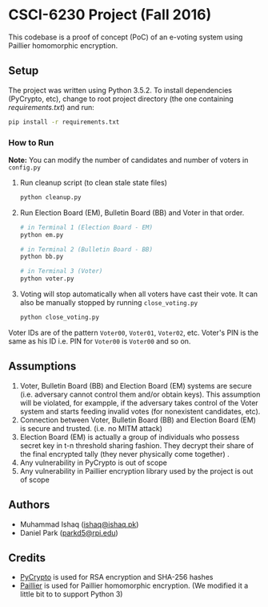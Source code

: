 # CSCI-6230 Project (Fall 2016)
This codebase is a proof of concept (PoC) of an e-voting system using Paillier homomorphic encryption.

## Setup
The project was written using Python 3.5.2. To install dependencies (PyCrypto, etc), change to root project directory (the one containing _requirements.txt_) and run:

```bash
pip install -r requirements.txt
```

### How to Run

**Note:** You can modify the number of candidates and number of voters in `config.py` 

1. Run cleanup script (to clean stale state files)

    ```bash
    python cleanup.py
    ```
2. Run Election Board (EM), Bulletin Board (BB) and Voter in that order.

    ```bash
    # in Terminal 1 (Election Board - EM)
    python em.py
    ```
    
    ```bash
    # in Terminal 2 (Bulletin Board - BB)
    python bb.py
    ```
    
    ```bash
    # in Terminal 3 (Voter)
    python voter.py
    ```
    
3. Voting will stop automatically when all voters have cast their vote. It can also be manually stopped by running `close_voting.py`

    ```bash
    python close_voting.py
    ```
    
Voter IDs are of the pattern `Voter00`, `Voter01`, `Voter02`, etc. Voter's PIN is the same as his ID i.e. PIN for `Voter00` is `Voter00` and so on.

## Assumptions
1. Voter, Bulletin Board (BB) and Election Board (EM) systems are secure (i.e. adversary cannot control them and/or obtain keys). This assumption will be violated, for exampple, if the adversary takes control of the Voter system and starts feeding invalid votes (for nonexistent candidates, etc). 
1. Connection between Voter, Bulletin Board (BB) and Election Board (EM) is secure and trusted. (i.e. no MITM attack)
1. Election Board (EM) is actually a group of individuals who possess secret key in t-n threshold sharing fashion. They decrypt their share of the final encrypted tally (they never physically come together) .
1. Any vulnerability in PyCrypto is out of scope
1. Any vulnerability in Paillier encryption library used by the project is out of scope

## Authors
* Muhammad Ishaq (ishaq@ishaq.pk)
* Daniel Park (parkd5@rpi.edu)

## Credits
* [PyCrypto](https://pypi.python.org/pypi/pycrypto) is used for RSA encryption and SHA-256 hashes
* [Paillier](https://github.com/mikeivanov/paillier) is used for Paillier homomorphic encryption. (We modified it a little bit to to support Python 3)